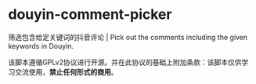 # douyin-comment-picker
筛选包含给定关键词的抖音评论 | Pick out the comments including the given keywords in Douyin.

该脚本遵循GPLv2协议进行开源。并在此协议的基础上附加条款：该脚本仅供学习交流使用，**禁止任何形式的商用**。
